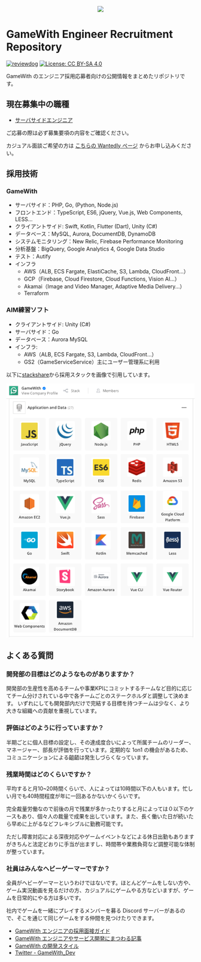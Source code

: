 <p align="center"><img src="https://user-images.githubusercontent.com/1130921/114577135-b9caf900-9cb6-11eb-896d-72096f26008d.png"></p>

# GameWith Engineer Recruitment Repository

[![reviewdog](https://github.com/GameWith/recruitment/actions/workflows/reviewdog.yml/badge.svg)](https://github.com/GameWith/recruitment/actions/workflows/reviewdog.yml) [![License: CC BY-SA 4.0](https://img.shields.io/badge/License-CC%20BY--SA%204.0-lightgrey.svg)](http://creativecommons.org/licenses/by-sa/4.0/)

GameWith のエンジニア採用応募者向けの公開情報をまとめたリポジトリです。

## 現在募集中の職種

- [サーバサイドエンジニア](https://hrmos.co/pages/gamewith/jobs/1744966383630356502)

ご応募の際は必ず募集要項の内容をご確認ください。

カジュアル面談ご希望の方は [こちらの Wantedly ページ](https://www.wantedly.com/projects/606408) からお申し込みください。

## 採用技術
### GameWith

- サーバサイド：PHP, Go, (Python, Node.js)
- フロントエンド：TypeScript, ES6, jQuery, Vue.js, Web Components, LESS...
- クライアントサイド: Swift, Kotlin, Flutter (Dart), Unity (C#)
- データベース：MySQL, Aurora, DocumentDB, DynamoDB
- システムモニタリング：New Relic, Firebase Performance Monitoring
- 分析基盤：BigQuery, Google Analytics 4, Google Data Studio
- テスト：Autify
- インフラ
    - AWS（ALB, ECS Fargate, ElastiCache, S3, Lambda, CloudFront...）
    - GCP（Firebase, Cloud Firestore, Cloud Functions, Vision AI...）
    - Akamai（Image and Video Manager, Adaptive Media Delivery...）
    - Terraform

### AIM練習ソフト

- クライアントサイド: Unity (C#)
- サーバサイド：Go
- データベース：Aurora MySQL
- インフラ:
    - AWS（ALB, ECS Fargate, S3, Lambda, CloudFront...）
    - GS2（GameServiceService）主にユーザー管理系に利用

以下に[stackshare](https://stackshare.io/gamewith-inc/gamewith)から採用スタックを画像で引用しています。
<div align="center">
    <p>
        <img src="./stacks.png">
    </p>
</div>

## よくある質問
### 開発部の目標はどのようなものがありますか？

開発部の生産性を高めるチームや事業KPIにコミットするチームなど目的に応じてチーム分けされている中で各チームごとのステークホルダと調整して決めます。
いずれにしても開発部内だけで完結する目標を持つチームは少なく、より大きな組織への貢献を重視しています。


### 評価はどのように行っていますか？

半期ごとに個人目標の設定し、その達成度合いによって所属チームのリーダー、マネージャー、部長が評価を行っています。定期的な 1on1 の機会があるため、コミュニケーションによる齟齬は発生しづらくなっています。


### 残業時間はどのくらいですか？

平均すると月10~20時間くらいで、人によっては10時間以下の人もいます。忙しい月でも40時間程度が年に一回あるかないかくらいです。

完全裁量労働なので前後の月で残業が多かったりすると月によっては０以下のケースもあり、個々人の裁量で成果を出しています。また、長く働いた日が続いたら早めに上がるなどフレキシブルに勤務可能です。

ただし障害対応による深夜対応やゲームイベントなどによる休日出勤もありますがきちんと法定どおりに手当が出ますし、時間帯や業務負荷など調整可能な体制が整っています。


### 社員はみんなヘビーゲーマーですか？

全員がヘビーゲーマーというわけではないです。ほとんどゲームをしない方や、ゲーム実況動画を見るだけの方、カジュアルにゲームやる方などいますが、ゲームを日常的にやる方は多いです。

社内でゲームを一緒にプレイするメンバーを募る Discord サーバーがあるので、そこを通じて同じゲームをする仲間を見つけたりできます。

- [GameWith エンジニアの採用面接ガイド](https://github.com/GameWith/recruitment/blob/master/interview_guide_engineer.md)
- [GameWith エンジニアやサービス開発にまつわる記事](https://github.com/GameWith/recruitment/blob/master/articles.md)
- [GameWith の開発スタイル](https://github.com/GameWith/recruitment/blob/master/development_style.md)
- [Twitter - GameWith_Dev](https://twitter.com/gamewith_dev)

